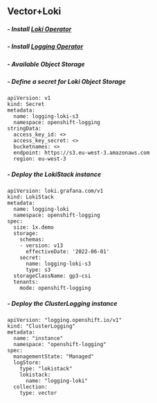 ## Vector+Loki 

##### - Install [Loki Operator](https://docs.openshift.com/container-platform/4.15/observability/logging/log_storage/installing-log-storage.html#logging-loki-gui-install_installing-log-storage)
##### - Install [Logging Operator](https://docs.openshift.com/container-platform/4.15/observability/logging/log_storage/installing-log-storage.html#logging-loki-gui-install_installing-log-storage)
##### - Available Object Storage
##### - Define a secret for Loki Object Storage
```
apiVersion: v1
kind: Secret
metadata:
  name: logging-loki-s3
  namespace: openshift-logging
stringData:
  access_key_id: <>
  access_key_secret: <>
  bucketnames: <>
  endpoint: https://s3.eu-west-3.amazonaws.com
  region: eu-west-3
```
##### - Deploy the LokiStack instance
```
apiVersion: loki.grafana.com/v1
kind: LokiStack
metadata:
  name: logging-loki
  namespace: openshift-logging
spec:
  size: 1x.demo
  storage:
    schemas:
    - version: v13
      effectiveDate: '2022-06-01'
    secret:
      name: logging-loki-s3
      type: s3
  storageClassName: gp3-csi
  tenants:
    mode: openshift-logging
```
##### - Deploy the ClusterLogging instance
```
apiVersion: "logging.openshift.io/v1"
kind: "ClusterLogging"
metadata:
  name: "instance"
  namespace: "openshift-logging"
spec:
  managementState: "Managed"
  logStore:
    type: "lokistack"
    lokistack:
      name: "logging-loki"
  collection:
    type: vector
```
